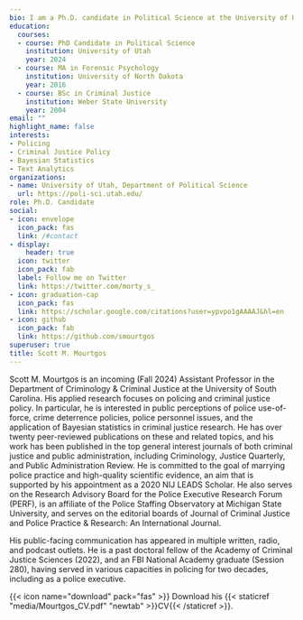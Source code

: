 ```yaml
---
bio: I am a Ph.D. candidate in Political Science at the University of Utah and a National Institute of Justice LEADS scholar. I study policing and criminal justice policy. I am particularly interested in public perceptions of police use-of-force and the criminal justice system, investigative techniques in sexual assault cases, and crime deterrence policy.
education:
  courses:
  - course: PhD Candidate in Political Science
    institution: University of Utah
    year: 2024
  - course: MA in Forensic Psychology
    institution: University of North Dakota
    year: 2016
  - course: BSc in Criminal Justice
    institution: Weber State University
    year: 2004
email: ""
highlight_name: false
interests:
- Policing
- Criminal Justice Policy
- Bayesian Statistics
- Text Analytics
organizations:
- name: University of Utah, Department of Political Science
  url: https://poli-sci.utah.edu/
role: Ph.D. Candidate
social:
- icon: envelope
  icon_pack: fas
  link: /#contact
- display:
    header: true
  icon: twitter
  icon_pack: fab
  label: Follow me on Twitter
  link: https://twitter.com/morty_s_
- icon: graduation-cap
  icon_pack: fas
  link: https://scholar.google.com/citations?user=ypvpo1gAAAAJ&hl=en
- icon: github
  icon_pack: fab
  link: https://github.com/smourtgos
superuser: true
title: Scott M. Mourtgos
---
```


Scott M. Mourtgos is an incoming (Fall 2024) Assistant Professor in the Department of Criminology & Criminal Justice at the University of South Carolina. His applied research focuses on policing and criminal justice policy. In particular, he is interested in public perceptions of police use-of-force, crime deterrence policies, police personnel issues, and the application of Bayesian statistics in criminal justice research. He has over twenty peer-reviewed publications on these and related topics, and his work has been published in the top general interest journals of both criminal justice and public administration, including Criminology, Justice Quarterly, and Public Administration Review. He is committed to the goal of marrying police practice and high-quality scientific evidence, an aim that is supported by his appointment as a 2020 NIJ LEADS Scholar. He also serves on the Research Advisory Board for the Police Executive Research Forum (PERF), is an affiliate of the Police Staffing Observatory at Michigan State University, and serves on the editorial boards of Journal of Criminal Justice and Police Practice & Research: An International Journal.

His public-facing communication has appeared in multiple written, radio, and podcast outlets. He is a past doctoral fellow of the Academy of Criminal Justice Sciences (2022), and an FBI National Academy graduate (Session 280), having served in various capacities in policing for two decades, including as a police executive.

{{< icon name="download" pack="fas" >}} Download his {{< staticref "media/Mourtgos_CV.pdf" "newtab" >}}CV{{< /staticref >}}.
